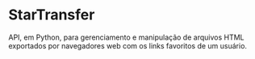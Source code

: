 # StarTransfer
API, em Python, para gerenciamento e manipulação de arquivos HTML exportados por navegadores web com os links favoritos de um usuário.
